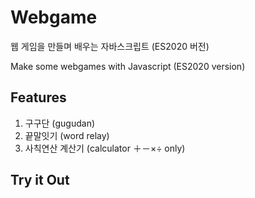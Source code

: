 # Webgame
웹 게임을 만들며 배우는 자바스크립트 (ES2020 버전)

Make some webgames with Javascript (ES2020 version)

## Features
1. 구구단 (gugudan)
2. 끝말잇기 (word relay)
3. 사칙연산 계산기 (calculator ＋－×÷ only)

## Try it Out
